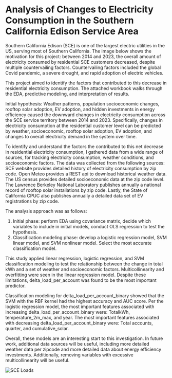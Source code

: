 # Analysis of Changes to Electricity Consumption in the Southern California Edison Service Area

Southern California Edison (SCE) is one of the largest electric utilities in the US, serving most of Southern California. The image below shows the motivation for this project: between 2014 and 2023, the overall amount of electricity consumed by residential SCE customers decreased, despite multiple countervailing factors. Countervailing factors included the global Covid pandemic, a severe drought, and rapid adoption of electric vehicles. 

This project aimed to identify the factors that contributed to this decrease in residential electricity consumption. The attached workbook walks through the EDA, predictive modeling, and interpretation of results.

Initial hypothesis: Weather patterns, population socioeconomic changes, rooftop solar adoption, EV adoption, and hidden investments in energy efficiency caused the downward changes in electricity consumption across the SCE service territory between 2014 and 2023. Specifically, changes in electricity consumption at the residential customer level can be predicted by weather, socioeconomic, rooftop solar adoption, EV adoption, and changes to overall electricity demand in the system over time.

To identify and understand the factors the contributed to this net decrease in residential electricity consumption, I gathered data from a wide range of sources, for tracking electricity consumption, weather conditions, and socioeconomic factors. The data was collected from the following sources: SCE website provides detailed history of electricity consumption by zip code. Open Meteo provides a REST api to download historical weather data. The US census provides detailed socioeconomic data at the zip code level. The Lawrence Berkeley National Laboratory publishes annually a national record of rooftop solar installations by zip code. Lastly, the State of California CPUC also publishes annually a detailed data set of EV registrations by zip code.

The analysis approach was as follows: 
1. Initial phase: perform EDA using covariance matrix, decide which variables to include in initial models, conduct OLS regression to test the hypothesis.
2. Classification modeling phase: develop a logistic regression model, SVM linear model, and SVM nonlinear model. Select the most accurate classification model.

This study applied linear regression, logistic regression, and SVM classification modeling to test the relationship between the change in total kWh and a set of weather and socioeconomic factors. Multicollinearity and overfitting were seen in the linear regression model. Despite these limitations, delta_load_per_account was found to be the most important predictor.

Classification modeling for delta_load_per_account_binary showed that the SVM with the RBF kernel had the highest accuracy and AUC score. Per the logistic regression model, the most important features associated with increasing delta_load_per_account_binary were: TotalkWh, temperature_2m_max, and year. The most important features associated with decreasing delta_load_per_account_binary were: Total accounts, quarter, and cumulative_solar.

Overall, these models are an interesting start to this investigation. In future work, additional data sources will be useful, including more detailed weather data per zipcode and more detailed data about energy efficiency investments. Additionally, removing variables with excessive multicollinearity will be useful.

![SCE Loads](sce-loads.png)
